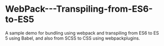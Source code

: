 # WebPack---Transpiling-from-ES6-to-ES5
A sample demo for bundling using webpack and transpiling from ES6 to ES 5 using Babel, and also from SCSS to CSS using webpackplugins.
